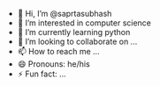 - 👋 Hi, I’m @saprtasubhash
- 👀 I’m interested in computer science
- 🌱 I’m currently learning python
- 💞️ I’m looking to collaborate on ...
- 📫 How to reach me ...
- 😄 Pronouns: he/his
- ⚡ Fun fact: ...

<!---
saprtasubhash/saprtasubhash is a ✨ special ✨ repository because its `README.md` (this file) appears on your GitHub profile.
You can click the Preview link to take a look at your changes.
--->
